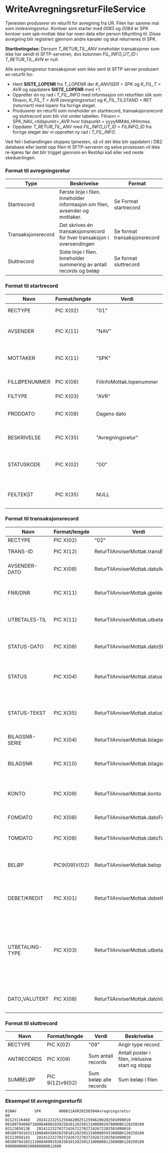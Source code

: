 # WriteAvregningsreturFileService

Tjenesten produserer en returfil for avregning fra UR. Filen har samme mal som *innlesningsretur*. Kontoer som starter med *0083* og *0084* er SPK kontoer som spk-mottak ikke har noen data eller
person tilkyntting til. Disse avregning blir registrert gjennom andre kanaler og skal returneres til SPK.

**Startbetingelse:** Dersom *T_RETUR_TIL_ANV* inneholder transaksjoner som ikke har sendt til SFTP-serveren, dvs kolonnen *FIL_INFO_UT_ID* i *T_RETUR_TIL_AVN* er null.

Alle avregningsretur transaksjoner som ikke sent til SFTP server produsert en returfil for:

* Hent **SISTE_LOPENR** fra *T_LOPENR* der *K_ANVISER = SPK* og *K_FIL_T = AVR* og oppdatere **SISTE_LOPENR** med +1.
* Oppretter en ny rad i *T_FIL_INFO* med informasjon om returfilen slik som filnavn, *K_FIL_T = AVR (avregningsretur)* og *K_FIL_TILSTAND = RET (returnert)* med lopenr fra forrige steget.
* Produserer en returfil som inneholder en startrecord, transaksjonsrecord og sluttrecord som blir vist under tabellen. Filnavn = SPK_NAV_\<tidspunkt>_AVR hvor tidspunkt = yyyyMMdd_HHmmss.
* Oppdater *T_RETUR_TIL_ANV* med *FIL_INFO_UT_ID = FILINFO_ID* fra forrige steget der vi opprettet ny rad i *T_FIL_INFO*.

Ved feil i behandlingen stoppes tjenesten, så vil det ikke blir oppdatert i DB2 database eller lastet opp filen til SFTP-serveren og selve prosessen vil ikke re-kjøres før det blir trigget gjennom en
RestApi kall eller ved neste skeduerlingen.

### Format til avregningsretur

| Type               | Beskrivelse                                                                  | Format                       | 
|--------------------|------------------------------------------------------------------------------|------------------------------|
| Startrecord        | Første linje i filen. Inneholder informasjon om filen, avsender og mottaker. | Se Format startrecord        |
| Transaksjonsrecord | Det skrives én transaksjonsrecord for hver transaksjon i oversendingen       | Se format transaksjonsrecord |
| Sluttrecord        | Siste linje i filen. Inneholder summering av antall records og beløp         | Se format sluttrecord        |

### Format til startrecord

| Navn          | Format/lengde | Verdi                    | Beskrivelse                                                 | 
|---------------|---------------|--------------------------|-------------------------------------------------------------|
| RECTYPE       | PIC X(02)     | "01"                     | Angir type record                                           |
| AVSENDER      | PIC X(11)     | "NAV"                    | TP-nr, orgnr eller en annen valgt ID på avsender.           |
| MOTTAKER      | PIC X(11)     | "SPK"                    | TP-nr, orgnr eller en annen valgt ID på mottaker.           |
| FILLØPENUMMER | PIC X(06)     | FilInfoMottak.lopenummer | Unik per filtype og anviser                                 |
| FILTYPE       | PIC X(03)     | "AVR"                    | Angir type fil                                              |
| PRODDATO      | PIC X(08)     | Dagens dato              | Dato filen ble produsert hos avsender (YYYYMMDD)            |
| BESKRIVELSE   | PIC X(35)     | "Avregningsretur"        | Beskrivelse av filens innhold                               |
| STATUSKODE    | PIC X(02)     | "00"                     | Viser feil på filnivå. Hele filen blir avvist hvis ulik 00. |
| FEILTEKST     | PIC X(35)     | NULL                     | Inneholder presisering av feilen for bruk i feilanalyse.    |

### Format til transaksjonsrecord

| Navn            | Format/lengde | Verdi                                | Beskrivelse                                                                                                                                                                 | 
|-----------------|---------------|--------------------------------------|-----------------------------------------------------------------------------------------------------------------------------------------------------------------------------|
| RECTYPE         | PIC X(02)     | "02"                                 | Angir type record                                                                                                                                                           |
| TRANS-ID        | PIC X(12)     | ReturTilAnviserMottak.transEksId     | Trans-id mottatt fra anviser.                                                                                                                                               |
| AVSENDER-DATO   | PIC X(08)     | ReturTilAnviserMottak.datoAvsender   | Avsenders dato mottatt fra anviser (YYYYMMDD).                                                                                                                              |
| FNR/DNR         | PIC X(11)     | ReturTilAnviserMottak.gjelderId      | FNR/DNR mottatt fra avsender. Rettighetshaver for ytelsen.                                                                                                                  |
| UTBETALES-TIL   | PIC X(11)     | ReturTilAnviserMottak.utbetalesTil   | Person eller organisasjon som har mottatt utbetalingen                                                                                                                      |
| STATUS-DATO     | PIC X(08)     | ReturTilAnviserMottak.datoStatus     | Dato for når returnert status er satt (YYYYMMDD).                                                                                                                           |
| STATUS          | PIC X(04)     | ReturTilAnviserMottak.status         | Status sendt til anviser. Vil være statuser fra ulike deler av økonomiløsningen.                                                                                            |
| STATUS-TEKST    | PIC X(35)     | ReturTilAnviserMottak.statusTekst    | Beskrivelse av status. Kan også nyttes til annen informasjon som er nyttig å returnere.                                                                                     |
| BILAGSNR-SERIE  | PIC X(04)     | ReturTilAnviserMottak.bilagsnrSerie  | Bilagsnr serie fra UR                                                                                                                                                       |
| BILAGSNR        | PIC X(10)     | ReturTilAnviserMottak.bilagsnr       | Bilagsnr fra UR dvs. unik identikasjon i UR. NAVs unike ID i UR.                                                                                                            |
| KONTO           | PIC X(09)     | ReturTilAnviserMottak.konto          | Regnskapskonto som transaksjonen er ført på hos NAV.                                                                                                                        |
| FOMDATO         | PIC X(08)     | ReturTilAnviserMottak.datoFom        | Funksjonell periode mottatt av anviser                                                                                                                                      |
| TOMDATO         | PIC X(08)     | ReturTilAnviserMottak.datoTom        | Funksjonell periode mottatt av anviser                                                                                                                                      |
| BELØP           | PIC9(09)V(02) | ReturTilAnviserMottak.belop          | Utbetaling – brutto ytelse mottatt fra anviser Trekk – trukket beløp(Uten fortegn, nullfylt)                                                                                |
| DEBET/KREDIT    | PIC X(01)     | ReturTilAnviserMottak.debetKredit    | Angir fortegnet på transaksjonen D=debet (positivt tall) K=kredit (negativt tall)                                                                                           |
| UTBETALING-TYPE | PIC X(03)     | ReturTilAnviserMottak.utbetalingType | Forteller hvordan utbetalingen er sendt, norsk konto, norsk utbetalingskort, utenlandsk konto, utenlandsks sjekk etc. Kan benyttes for å vurdere statusen på transaksjonen. |
| DATO_VALUTERT   | PIC X(08)     | ReturTilAnviserMottak.datoValutering | Dato for når transaksjonen er valutert i økonomiløsningen.                                                                                                                  |

### Format til sluttrecord

| Navn       | Format/lengde   | Verdi                  | Beskrivelse                                     | 
|------------|-----------------|------------------------|-------------------------------------------------|
| RECTYPE    | PIC X(02)       | "09"                   | Angir type record                               |
| ANTRECORDS | PIC X(09)       | Sum antall records     | Antall poster i filen, inklusive start og stopp |
| SUMBELØP   | PIC 9(12)v9(02) | Sum beløp alle records | Sum beløp i filen                               |

### Eksempel til avregningsreturfil

```
01NAV        SPK        000011AVR20250304Avregningsretur                    00                                   
02123116468   202412232512594620025125946200202501090010                                   00100794088716008409019202501012025013100000207800KBK120250109
02123058138   202412232702724267227027242672202501090010                                   00100794103111008404500202501012025013100000593300DBK120250109
02123058143   202412232702724267227027242672202501090010                                   00100794103111008409019202501012025013100000011500KBK120250109
0900000000300000000812600
```